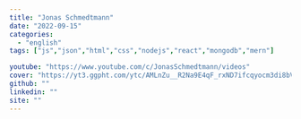 ```yaml
---
title: "Jonas Schmedtmann"
date: "2022-09-15"
categories:
  - "english"
tags: ["js","json","html","css","nodejs","react","mongodb","mern"]

youtube: "https://www.youtube.com/c/JonasSchmedtmann/videos"
cover: "https://yt3.ggpht.com/ytc/AMLnZu__R2Na9E4qF_rxND7ifcqyocm3di8bV9Qbc1y5ow=s176-c-k-c0x00ffffff-no-rj"
github: ""
linkedin: ""
site: ""
---
```





